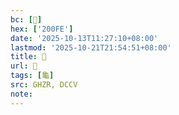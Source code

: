 ```yaml
---
bc: [𠃾]
hex: ['200FE']
date: '2025-10-13T11:27:10+08:00'
lastmod: '2025-10-21T21:54:51+08:00'
title: 󰕾
url: 󰕾
tags: [龜]
src: GHZR, DCCV
note:
---
```

